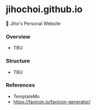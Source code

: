 # jihochoi.github.io
🏡 Jiho's Personal Website

### Overview
- TBU

### Structure
- TBU

### References
- TemplateMo
- https://favicon.io/favicon-generator/
